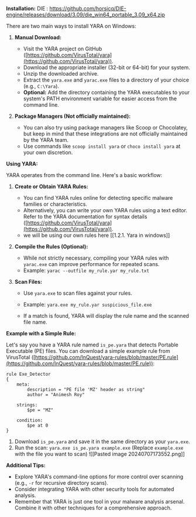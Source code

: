 
**Installation:**
DIE : https://github.com/horsicq/DIE-engine/releases/download/3.09/die_win64_portable_3.09_x64.zip


There are two main ways to install YARA on Windows:

1. **Manual Download:**
    
    - Visit the YARA project on GitHub ([https://github.com/VirusTotal/yara](https://github.com/VirusTotal/yara)).
    - Download the appropriate installer (32-bit or 64-bit) for your system.
    - Unzip the downloaded archive.
    - Extract the `yara.exe` and `yarac.exe` files to a directory of your choice (e.g., `C:\Yara`).
    - **Optional:** Add the directory containing the YARA executables to your system's PATH environment variable for easier access from the command line.
2. **Package Managers (Not officially maintained):**
    
    - You can also try using package managers like Scoop or Chocolatey, but keep in mind that these integrations are not officially maintained by the YARA team.
    - Use commands like `scoop install yara` or `choco install yara` at your own discretion.

**Using YARA:**

YARA operates from the command line. Here's a basic workflow:

1. **Create or Obtain YARA Rules:**
    
    - You can find YARA rules online for detecting specific malware families or characteristics.
    - Alternatively, you can write your own YARA rules using a text editor. Refer to the YARA documentation for syntax details ([https://github.com/VirusTotal/yara](https://github.com/VirusTotal/yara)).
    - we will be using our own rules here [[1.2.1. Yara in windows]]
1. **Compile the Rules (Optional):**
    
    - While not strictly necessary, compiling your YARA rules with `yarac.exe` can improve performance for repeated scans.
    - Example: `yarac --outfile my_rule.yar my_rule.txt`
3. **Scan Files:**
    
    - Use `yara.exe` to scan files against your rules.
        
    - Example: `yara.exe my_rule.yar suspicious_file.exe`
        
    - If a match is found, YARA will display the rule name and the scanned file name.
        

**Example with a Simple Rule:**

Let's say you have a YARA rule named `is_pe.yara` that detects Portable Executable (PE) files. You can download a simple example rule from VirusTotal ([https://github.com/InQuest/yara-rules/blob/master/PE.rule](https://github.com/InQuest/yara-rules/blob/master/PE.rule)):

```
rule Exe_Detector
{
	meta:
		description = "PE file 'MZ' header as string"
		author = "Animesh Roy"

	strings:
		$pe = "MZ"

	condition:
		$pe at 0
}
```

1. Download `is_pe.yara` and save it in the same directory as your `yara.exe`.
2. Run the scan: `yara.exe is_pe.yara example.exe` (Replace `example.exe` with the file you want to scan)
![[Pasted image 20240707173552.png]]

**Additional Tips:**

- Explore YARA's command-line options for more control over scanning (e.g., `-r` for recursive directory scans).
- Consider integrating YARA with other security tools for automated analysis.
- Remember that YARA is just one tool in your malware analysis arsenal. Combine it with other techniques for a comprehensive approach.